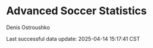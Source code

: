 # Advanced Soccer Statistics
Denis Ostroushko

<!-- gfm -->

Last successful data update: 2025-04-14 15:17:41 CST
